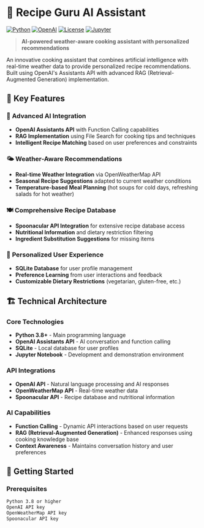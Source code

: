 # 🍳 Recipe Guru AI Assistant

[![Python](https://img.shields.io/badge/python-v3.8+-blue.svg)](https://www.python.org/downloads/)
[![OpenAI](https://img.shields.io/badge/OpenAI-Assistants%20API-green.svg)](https://platform.openai.com/docs/assistants/overview)
[![License](https://img.shields.io/badge/license-MIT-blue.svg)](LICENSE)
[![Jupyter](https://img.shields.io/badge/Made%20with-Jupyter-orange.svg)](https://jupyter.org/)

> **AI-powered weather-aware cooking assistant with personalized recommendations**

An innovative cooking assistant that combines artificial intelligence with real-time weather data to provide personalized recipe recommendations. Built using OpenAI's Assistants API with advanced RAG (Retrieval-Augmented Generation) implementation.

## 🌟 **Key Features**

### 🤖 **Advanced AI Integration**
- **OpenAI Assistants API** with Function Calling capabilities
- **RAG Implementation** using File Search for cooking tips and techniques
- **Intelligent Recipe Matching** based on user preferences and constraints

### 🌤️ **Weather-Aware Recommendations**
- **Real-time Weather Integration** via OpenWeatherMap API
- **Seasonal Recipe Suggestions** adapted to current weather conditions
- **Temperature-based Meal Planning** (hot soups for cold days, refreshing salads for hot weather)

### 🍽️ **Comprehensive Recipe Database**
- **Spoonacular API Integration** for extensive recipe database access
- **Nutritional Information** and dietary restriction filtering
- **Ingredient Substitution Suggestions** for missing items

### 👤 **Personalized User Experience**
- **SQLite Database** for user profile management
- **Preference Learning** from user interactions and feedback
- **Customizable Dietary Restrictions** (vegetarian, gluten-free, etc.)

## 🏗️ **Technical Architecture**

### **Core Technologies**
- **Python 3.8+** - Main programming language
- **OpenAI Assistants API** - AI conversation and function calling
- **SQLite** - Local database for user profiles
- **Jupyter Notebook** - Development and demonstration environment

### **API Integrations**
- **OpenAI API** - Natural language processing and AI responses
- **OpenWeatherMap API** - Real-time weather data
- **Spoonacular API** - Recipe database and nutritional information

### **AI Capabilities**
- **Function Calling** - Dynamic API interactions based on user requests
- **RAG (Retrieval-Augmented Generation)** - Enhanced responses using cooking knowledge base
- **Context Awareness** - Maintains conversation history and user preferences

## 🚀 **Getting Started**

### **Prerequisites**
```bash
Python 3.8 or higher
OpenAI API key
OpenWeatherMap API key
Spoonacular API key
